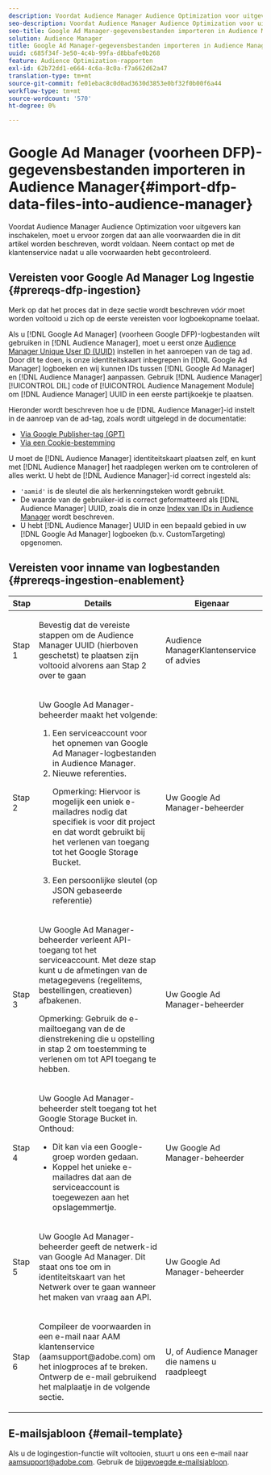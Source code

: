 ```yaml
---
description: Voordat Audience Manager Audience Optimization voor uitgevers kan inschakelen, moet u ervoor zorgen dat aan alle voorwaarden die in dit artikel worden beschreven, wordt voldaan. Neem contact op met de klantenservice nadat u alle voorwaarden hebt gecontroleerd.
seo-description: Voordat Audience Manager Audience Optimization voor uitgevers kan inschakelen, moet u ervoor zorgen dat aan alle voorwaarden die in dit artikel worden beschreven, wordt voldaan. Neem contact op met de klantenservice nadat u alle voorwaarden hebt gecontroleerd.
seo-title: Google Ad Manager-gegevensbestanden importeren in Audience Manager
solution: Audience Manager
title: Google Ad Manager-gegevensbestanden importeren in Audience Manager
uuid: c685f34f-3e50-4c4b-99fa-d8bbafe0b268
feature: Audience Optimization-rapporten
exl-id: 62b72dd1-e664-4c6a-8c0a-f7a662d62a47
translation-type: tm+mt
source-git-commit: fe01ebac8c0d0ad3630d3853e0bf32f0b00f6a44
workflow-type: tm+mt
source-wordcount: '570'
ht-degree: 0%

---
```


# Google Ad Manager (voorheen DFP)-gegevensbestanden importeren in Audience Manager{#import-dfp-data-files-into-audience-manager}

Voordat Audience Manager Audience Optimization voor uitgevers kan inschakelen, moet u ervoor zorgen dat aan alle voorwaarden die in dit artikel worden beschreven, wordt voldaan. Neem contact op met de klantenservice nadat u alle voorwaarden hebt gecontroleerd.

## Vereisten voor Google Ad Manager Log Ingestie {#prereqs-dfp-ingestion}

Merk op dat het proces dat in deze sectie wordt beschreven *vóór* moet worden voltooid u zich op de eerste vereisten voor logboekopname toelaat.

Als u [!DNL Google Ad Manager] (voorheen Google DFP)-logbestanden wilt gebruiken in [!DNL Audience Manager], moet u eerst onze [Audience Manager Unique User ID (UUID)](../../../reference/ids-in-aam.md) instellen in het aanroepen van de tag ad. Door dit te doen, is onze identiteitskaart inbegrepen in [!DNL Google Ad Manager] logboeken en wij kunnen IDs tussen [!DNL Google Ad Manager] en [!DNL Audience Manager] aanpassen. Gebruik [!DNL Audience Manager] [!UICONTROL DIL] code of [!UICONTROL Audience Management Module] om [!DNL Audience Manager] UUID in een eerste partijkoekje te plaatsen.

Hieronder wordt beschreven hoe u de [!DNL Audience Manager]-id instelt in de aanroep van de ad-tag, zoals wordt uitgelegd in de documentatie:

* [Via Google Publisher-tag (GPT)](../../../integration/gpt-aam-destination/gpt-aam-modify-api.md)
* [Via een Cookie-bestemming](../../../integration/gpt-aam-destination/gpt-aam-create-destination.md)

U moet de [!DNL Audience Manager] identiteitskaart plaatsen zelf, en kunt met [!DNL Audience Manager] het raadplegen werken om te controleren of alles werkt. U hebt de [!DNL Audience Manager]-id correct ingesteld als:

* `'aamid'` is de sleutel die als herkenningsteken wordt gebruikt.
* De waarde van de gebruiker-id is correct geformatteerd als [!DNL Audience Manager] UUID, zoals die in onze [Index van IDs in Audience Manager](../../../reference/ids-in-aam.md) wordt beschreven.
* U hebt [!DNL Audience Manager] UUID in een bepaald gebied in uw [!DNL Google Ad Manager] logboeken (b.v. CustomTargeting) opgenomen.

## Vereisten voor inname van logbestanden {#prereqs-ingestion-enablement}

<table id="table_C980A9F9B0FB4157B4908A64768B1571"> 
 <thead> 
  <tr> 
   <th colname="col1" class="entry"> Stap </th> 
   <th colname="col2" class="entry"> Details </th> 
   <th colname="col3" class="entry"> Eigenaar </th> 
  </tr> 
 </thead>
 <tbody> 
  <tr> 
   <td colname="col1"> <p>Stap 1 </p> </td> 
   <td colname="col2"> <p>Bevestig dat de vereiste stappen om de <span class="keyword"> Audience Manager </span> UUID (hierboven geschetst) te plaatsen zijn voltooid alvorens aan Stap 2 over te gaan </p> </td> 
   <td colname="col3"> <p><span class="keyword"> Audience </span> ManagerKlantenservice of advies </p> </td> 
  </tr> 
  <tr> 
   <td colname="col1"> <p>Stap 2 </p> </td> 
   <td colname="col2"> <p>Uw Google Ad Manager-beheerder maakt het volgende: </p> <p> 
     <ol id="ol_FCFA9B11CFF948A488DF9CB298FC04C4"> 
      <li id="li_BC946EDCC3324578AEB64EDDA55B5ACA">Een serviceaccount voor het opnemen van Google Ad Manager-logbestanden in <span class="keyword"> Audience Manager</span>. </li> 
      <li id="li_6B2FC7D73A3246419E55C004E17ACA25">Nieuwe referenties. <p>Opmerking:  Hiervoor is mogelijk een uniek e-mailadres nodig dat specifiek is voor dit project en dat wordt gebruikt bij het verlenen van toegang tot het Google Storage Bucket. </p> </li> 
      <li id="li_95444B9FD1B34659A9634814B262A681">Een persoonlijke sleutel (op JSON gebaseerde referentie) </li> 
     </ol> </p> </td> 
   <td colname="col3"> <p>Uw Google Ad Manager-beheerder </p> </td> 
  </tr> 
  <tr> 
   <td colname="col1"> <p>Stap 3 </p> </td> 
   <td colname="col2"> <p>Uw Google Ad Manager-beheerder verleent API-toegang tot het serviceaccount. Met deze stap kunt u de afmetingen van de metagegevens (regelitems, bestellingen, creatieven) afbakenen. <p>Opmerking:  Gebruik de e-mailtoegang van de de dienstrekening die u opstelling in stap 2 om toestemming te verlenen om tot API toegang te hebben. </p> </p> </td> 
   <td colname="col3"> <p>Uw Google Ad Manager-beheerder </p> </td> 
  </tr> 
  <tr> 
   <td colname="col1"> <p>Stap 4 </p> </td> 
   <td colname="col2"> <p>Uw Google Ad Manager-beheerder stelt toegang tot het Google Storage Bucket in. Onthoud: </p> <p> 
     <ul id="ul_3E8DCC73454243D998BD9024D0966A4E"> 
      <li id="li_3691DBD28006412288458175F75873C6">Dit kan via een Google-groep worden gedaan. </li> 
      <li id="li_4774806B263245CEAAAB89BD2AA7F23F">Koppel het unieke e-mailadres dat aan de serviceaccount is toegewezen aan het opslagemmertje. </li> 
     </ul> </p> </td> 
   <td colname="col3"> <p>Uw Google Ad Manager-beheerder </p> </td> 
  </tr> 
  <tr> 
   <td colname="col1"> <p>Stap 5 </p> </td> 
   <td colname="col2"> <p>Uw Google Ad Manager-beheerder geeft de netwerk-id van Google Ad Manager. Dit staat ons toe om in identiteitskaart van het Netwerk over te gaan wanneer het maken van vraag aan API. </p> </td> 
   <td colname="col3"> <p>Uw Google Ad Manager-beheerder </p> </td> 
  </tr> 
  <tr> 
   <td colname="col1"> <p>Stap 6 </p> </td> 
   <td colname="col2"> <p>Compileer de voorwaarden in een e-mail naar AAM klantenservice (aamsupport@adobe.com) om het inlogproces af te breken. Ontwerp de e-mail gebruikend het malplaatje in de volgende sectie. </p> </td> 
   <td colname="col3"> <p>U, of <span class="keyword"> Audience Manager</span> die namens u raadpleegt </p> </td> 
  </tr> 
 </tbody> 
</table>

## E-mailsjabloon {#email-template}

Als u de logingestion-functie wilt voltooien, stuurt u ons een e-mail naar aamsupport@adobe.com. Gebruik de [bijgevoegde e-mailsjabloon](assets/enable_dfp_ingestion.txt).
